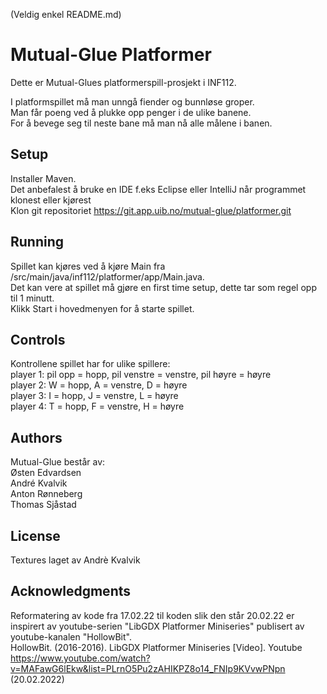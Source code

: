 (Veldig enkel README.md)
# Mutual-Glue Platformer
Dette er Mutual-Glues platformerspill-prosjekt i INF112.

I platformspillet må man unngå fiender og bunnløse groper.<br>
Man får poeng ved å plukke opp penger i de ulike banene.<br>
For å bevege seg til neste bane må man nå alle målene i banen.


## Setup
Installer Maven. <br>
Det anbefalest å bruke en IDE f.eks Eclipse eller IntelliJ når programmet klonest eller kjørest<br>
Klon git repositoriet https://git.app.uib.no/mutual-glue/platformer.git


## Running
Spillet kan kjøres ved å kjøre Main fra /src/main/java/inf112/platformer/app/Main.java.<br>
Det kan vere at spillet må gjøre en first time setup, dette tar som regel opp til 1 minutt.<br>
Klikk Start i hovedmenyen for å starte spillet.

## Controls
Kontrollene spillet har for ulike spillere:<br>
player 1: pil opp = hopp, pil venstre = venstre, pil høyre = høyre<br>
player 2: W = hopp, A = venstre, D = høyre<br>
player 3: I = hopp, J = venstre, L = høyre<br>
player 4: T = hopp, F = venstre, H = høyre


## Authors
Mutual-Glue består av: <br>
Østen Edvardsen <br>
André Kvalvik <br>
Anton Rønneberg <br>
Thomas Sjåstad <br>


## License
Textures laget av Andrè Kvalvik

## Acknowledgments
Reformatering av kode fra 17.02.22 til koden slik den står 20.02.22 er inspirert av youtube-serien "LibGDX Platformer Miniseries" publisert av youtube-kanalen "HollowBit". <br>
HollowBit. (2016-2016). LibGDX Platformer Miniseries [Video]. Youtube https://www.youtube.com/watch?v=MAFawG6lEkw&list=PLrnO5Pu2zAHIKPZ8o14_FNIp9KVvwPNpn (20.02.2022)
